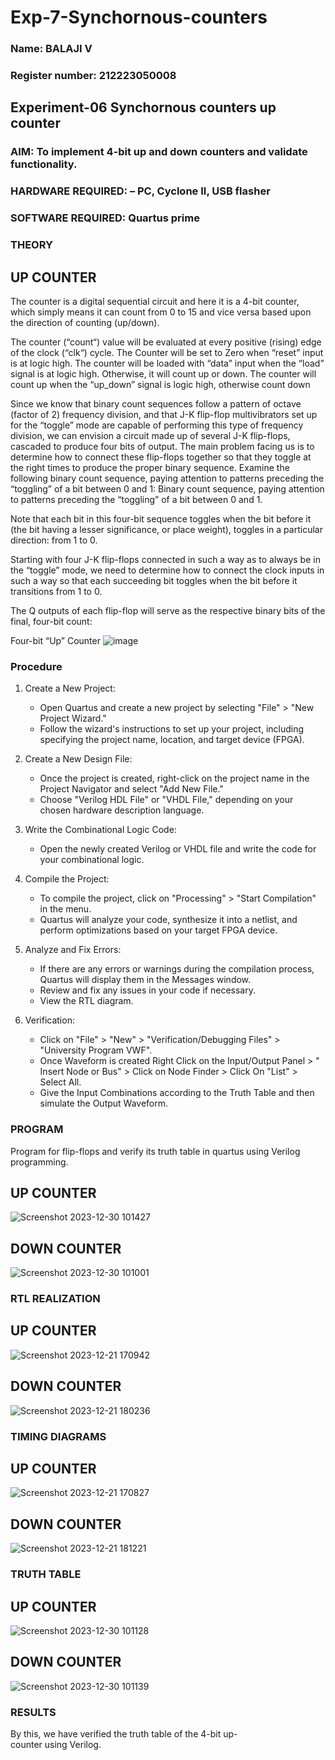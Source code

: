 # Exp-7-Synchornous-counters

### Name: BALAJI V
### Register number: 212223050008

## Experiment-06 Synchornous counters up counter

### AIM: To implement 4-bit up and down counters and validate  functionality.

### HARDWARE REQUIRED:  – PC, Cyclone II, USB flasher
### SOFTWARE REQUIRED:   Quartus prime
### THEORY 

## UP COUNTER 
The counter is a digital sequential circuit and here it is a 4-bit counter, which simply means it can count from 0 to 15 and vice versa based upon the direction of counting (up/down). 

The counter (“count“) value will be evaluated at every positive (rising) edge of the clock (“clk“) cycle.
The Counter will be set to Zero when “reset” input is at logic high.
The counter will be loaded with “data” input when the “load” signal is at logic high. Otherwise, it will count up or down.
The counter will count up when the “up_down” signal is logic high, otherwise count down

Since we know that binary count sequences follow a pattern of octave (factor of 2) frequency division, and that J-K flip-flop multivibrators set up for the “toggle” mode are capable of performing this type of frequency division, we can envision a circuit made up of several J-K flip-flops, cascaded to produce four bits of output.
The main problem facing us is to determine how to connect these flip-flops together so that they toggle at the right times to produce the proper binary sequence.
Examine the following binary count sequence, paying attention to patterns preceding the “toggling” of a bit between 0 and 1:
Binary count sequence, paying attention to patterns preceding the “toggling” of a bit between 0 and 1.

Note that each bit in this four-bit sequence toggles when the bit before it (the bit having a lesser significance, or place weight), toggles in a particular direction: from 1 to 0.



 
 

Starting with four J-K flip-flops connected in such a way as to always be in the “toggle” mode, we need to determine how to connect the clock inputs in such a way so that each succeeding bit toggles when the bit before it transitions from 1 to 0.

The Q outputs of each flip-flop will serve as the respective binary bits of the final, four-bit count:

 

Four-bit “Up” Counter
![image](https://user-images.githubusercontent.com/36288975/169644758-b2f4339d-9532-40c5-af40-8f4f8c942e2c.png)



### Procedure
1. Create a New Project:
   - Open Quartus and create a new project by selecting "File" > "New Project Wizard."
   - Follow the wizard's instructions to set up your project, including specifying the project name, location, and target device (FPGA).

2. Create a New Design File:
   - Once the project is created, right-click on the project name in the Project Navigator and select "Add New File."
   - Choose "Verilog HDL File" or "VHDL File," depending on your chosen hardware description language.

3. Write the Combinational Logic Code:
   - Open the newly created Verilog or VHDL file and write the code for your combinational logic.
     
4. Compile the Project:
   - To compile the project, click on "Processing" > "Start Compilation" in the menu.
   - Quartus will analyze your code, synthesize it into a netlist, and perform optimizations based on your target FPGA device.

5. Analyze and Fix Errors: 
   - If there are any errors or warnings during the compilation process, Quartus will display them in the Messages window.
   - Review and fix any issues in your code if necessary.
   - View the RTL diagram.

6. Verification:
   - Click on "File" > "New" > "Verification/Debugging Files" > "University Program VWF".
   - Once Waveform is created Right Click on the Input/Output Panel > " Insert Node or Bus" > Click on Node Finder > Click On "List" > Select All.
   - Give the Input Combinations according to the Truth Table and then simulate the Output Waveform.



### PROGRAM 
Program for flip-flops  and verify its truth table in quartus using Verilog programming.

## UP COUNTER 
![Screenshot 2023-12-30 101427](https://github.com/SIBIRAJIM/Exp-7-Synchornous-counters-/assets/154588445/b87b3fed-7a90-4b1c-9f83-59c5be738d55)

## DOWN COUNTER 
![Screenshot 2023-12-30 101001](https://github.com/SIBIRAJIM/Exp-7-Synchornous-counters-/assets/154588445/e74b924b-598c-4b95-ba5f-9cad81f775e1)

### RTL REALIZATION

## UP COUNTER 
![Screenshot 2023-12-21 170942](https://github.com/SIBIRAJIM/Exp-7-Synchornous-counters-/assets/154588445/535fdb71-86cb-496d-8ee9-6e2f18933e81)

## DOWN COUNTER 
![Screenshot 2023-12-21 180236](https://github.com/SIBIRAJIM/Exp-7-Synchornous-counters-/assets/154588445/c5536993-4bef-40ea-8ce9-21bb7d8664c1)

### TIMING DIAGRAMS 

## UP COUNTER  
![Screenshot 2023-12-21 170827](https://github.com/SIBIRAJIM/Exp-7-Synchornous-counters-/assets/154588445/5a05d875-3d36-4173-ab9a-dc83fdedf0ba)

## DOWN COUNTER 
![Screenshot 2023-12-21 181221](https://github.com/SIBIRAJIM/Exp-7-Synchornous-counters-/assets/154588445/d7a763f3-db25-424c-811c-464f31ca2a33)

### TRUTH TABLE 

## UP COUNTER
![Screenshot 2023-12-30 101128](https://github.com/SIBIRAJIM/Exp-7-Synchornous-counters-/assets/154588445/15773950-67d2-42ff-8628-9ae8619a91e7)

## DOWN COUNTER 
![Screenshot 2023-12-30 101139](https://github.com/SIBIRAJIM/Exp-7-Synchornous-counters-/assets/154588445/d488e0c3-7083-4616-9e49-84f2cc97c619)

### RESULTS 
By this, we have verified the truth table of the 4-bit up-counter using Verilog.
